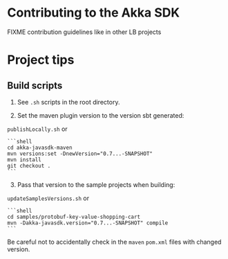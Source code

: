 # Contributing to the Akka SDK

FIXME contribution guidelines like in other LB projects


# Project tips

##  Build scripts

1. See `.sh` scripts in the root directory.

2. Set the maven plugin version to the version sbt generated:

`publishLocally.sh` or

    ```shell
    cd akka-javasdk-maven
    mvn versions:set -DnewVersion="0.7...-SNAPSHOT"
    mvn install
    git checkout .
    ```

3. Pass that version to the sample projects when building:

`updateSamplesVersions.sh` or

    ```shell
    cd samples/protobuf-key-value-shopping-cart
    mvn -Dakka-javasdk.version="0.7...-SNAPSHOT" compile
    ```

Be careful not to accidentally check in the `maven` `pom.xml` files with changed version.
